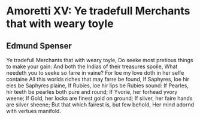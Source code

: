 # Amoretti XV: Ye tradefull Merchants that with weary toyle
## Edmund Spenser
Ye tradefull Merchants that with weary toyle,
Do seeke most pretious things to make your gain:
And both the Indias of their treasures spoile,
What needeth you to seeke so farre in vaine?
For loe my love doth in her selfe containe
All this worlds riches that may farre be found,
If Saphyres, loe hir eies be Saphyres plaine,
If Rubies, loe hir lips be Rubies sound:
If Pearles, hir teeth be pearles both pure and round;
If Yvorie, her forhead yvory weene;
If Gold, her locks are finest gold on ground;
If silver, her faire hands are silver sheene;
But that which fairest is, but few behold,
Her mind adornd with vertues manifold.